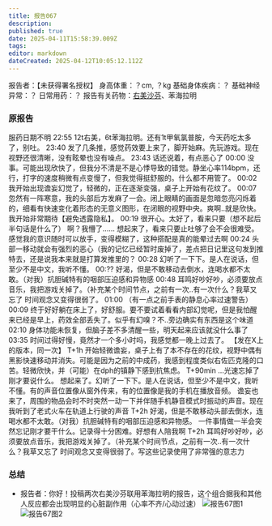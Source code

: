 ```yaml
---
title: 报告067
description: 
published: true
date: 2025-04-11T15:58:39.009Z
tags: 
editor: markdown
dateCreated: 2025-04-12T10:05:12.112Z
---
```


报告者：【未获得署名授权】
身高体重：？cm, ？kg
基础身体疾病：？
基础神经异常：？
日常用药：？
报告有关药物：[右美沙芬](/DXM/)、苯海拉明

### 原报告
服药日期不明
22:55 12t右美，6t苯海拉明。还有1t甲氧氯普胺，今天药吃太多了，别吐。
23:40 发了几条推，感觉药效要上来了，脚开始麻。先玩游戏。现在视野还很清晰，没有眩晕也没有噪点。
23:43 话还说着，有点恶心了
00:00 没事。可能出现欣快了，但我分不清是不是心悸导致的错觉。静坐心率114bpm，还行，打字的速度稍微有点变慢了，但我觉得挺舒服的。什么都不用管了。
00:02 我开始出现谵妄幻觉了，轻微的，正在逐渐变强，桌子上开始有花纹了。
00:07 忽然有一阵寒意，我的头部后方发麻了一会。闭上眼睛的画面是忽暗忽亮闪烁着的，细看有快速变化着形态的无意义图形，在闭眼的视野中央。爽啊..就是欣快。我开始非常期待【避免透露隐私】。
00:19 很开心。太好了，看来只要（想不起后半句话是什么了）
啊？我懵了......
想起来了，看来只要止吐够了会不会很难受。
感觉我的意识随时可以放手，变得模糊了，这种搭配是真的能晕过去啊
00:24 头部一移动就会有强烈的恶心（我的记忆已经暂时废掉了，差点把日记里这句发到推特去，还是说我本来就是打算发推里的？
00:28 幻听了一下下。是人在说话，但至少不是中文，我听不懂。
00:?? 好渴，但是不敢移动去倒水，连喝水都不太敢。（对我）抗胆碱特有的咽部压迫感和异物感
00:48 耳鸣好吵好吵，必须要放点音乐，我把游戏关掉了。（补充某个时间节点，之前有一次..有一次什么？我草又忘了 时间观念又变得很弱了。
01:00 （有一点之前手表的静息心率过速警告）
00:09 终于好好躺在床上了，好舒服。要不要试着看看内部幻觉呢，但是我怕醒来已经是早上，药效全部丢失了。似乎有幻嗅？不..旁边确实有东西是这个味道
02:10 身体功能未恢复，但脑子差不多清醒一些，明天起来应该就没什么事了
03:35 时间过得好慢，竟然才一个多小时吗，我感觉都一晚上过去了。
【发在X上的版本，同一次】
T+1h 开始轻微谵妄，桌子上有了本不存在的花纹，视野中偶有黑影快速移动并消失。可能是因为之前的中成药，我感到程度类似右佐匹克隆的口苦。轻微欣快，并（可能）在dph的镇静下感到抗焦虑。
T+90min ...光速忘掉了刚才要说什么。
想起来了。幻听了一下下。是人在说话，但至少不是中文，我听不懂。有的声音位置像从窗外传来，有的位置像是我的手机在播放音频。
谵妄也来了，周围的物品会时不时突然一动一下并伴随手机静音模式时振动的声音。现在我听到了老式火车在轨道上行驶的声音
T+2h 好渴，但是不敢移动头部去倒水，连喝水都不太敢。（对我）抗胆碱特有的咽部压迫感和异物感。
一件事情做一半会突然忘记刚才要干什么。记录得十分困难。好想有人陪我啊
T+2h 耳鸣好吵好吵，必须要放点音乐，我把游戏关掉了。（补充某个时间节点，之前有一次..有一次什么？我草又忘了 时间观念又变得很弱了。写这些记录使用了非常强的意志力

### 总结
- 报告者：你好！投稿两次右美沙芬联用苯海拉明的报告，这个组合据我和其他人反应都会出现明显的心脏副作用（心率不齐/心动过速） ![报告67图1](./imgs/报告67图1.jpg) ![报告67图2](./imgs/报告67图2.jpg)
